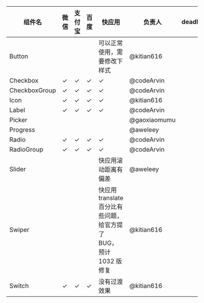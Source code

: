 | 组件名          | 微信 | 支付宝 | 百度  | 快应用 | 负责人 | deadline |
| -------------- | --- | --- | --- | --- | --- | --- |
| Button         |     |     |     | 可以正常使用，需要修改下样式 | @kitian616 | |
| Checkbox       | ✓   | ✓   | ✓   | ✓   | @codeArvin | |
| CheckboxGroup  | ✓   | ✓   | ✓   | ✓   | @codeArvin | |
| Icon           | ✓   | ✓   | ✓   | ✓   | @kitian616 | |
| Label          | ✓   | ✓   | ✓   | ✓   | @codeArvin | |
| Picker         |     |     |     |     | @gaoxiaomumu | |
| Progress       |     |     |     |     | @aweleey | |
| Radio          | ✓   | ✓   | ✓   | ✓   | @codeArvin | |
| RadioGroup     | ✓   | ✓   | ✓   | ✓   | @codeArvin | |
| Slider         |     |     |     | 快应用滚动距离有偏差 | @aweleey | |
| Swiper         |     |     |     | 快应用 translate 百分比有些问题，给官方提了 BUG，预计 1032 版修复 | @kitian616 | |
| Switch         | ✓   | ✓   | ✓   | 没有过渡效果 | @kitian616 | |
